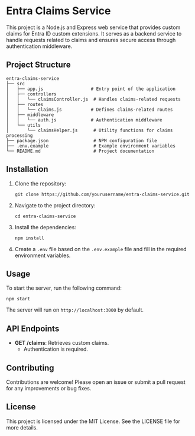 # Entra Claims Service

This project is a Node.js and Express web service that provides custom claims for Entra ID custom extensions. It serves as a backend service to handle requests related to claims and ensures secure access through authentication middleware.

## Project Structure

```
entra-claims-service
├── src
│   ├── app.js                  # Entry point of the application
│   ├── controllers
│   │   └── claimsController.js  # Handles claims-related requests
│   ├── routes
│   │   └── claims.js           # Defines claims-related routes
│   ├── middleware
│   │   └── auth.js             # Authentication middleware
│   └── utils
│       └── claimsHelper.js      # Utility functions for claims processing
├── package.json                 # NPM configuration file
├── .env.example                 # Example environment variables
└── README.md                    # Project documentation
```

## Installation

1. Clone the repository:
   ```
   git clone https://github.com/yourusername/entra-claims-service.git
   ```

2. Navigate to the project directory:
   ```
   cd entra-claims-service
   ```

3. Install the dependencies:
   ```
   npm install
   ```

4. Create a `.env` file based on the `.env.example` file and fill in the required environment variables.

## Usage

To start the server, run the following command:
```
npm start
```

The server will run on `http://localhost:3000` by default.

## API Endpoints

- **GET /claims**: Retrieves custom claims.
  - Authentication is required.

## Contributing

Contributions are welcome! Please open an issue or submit a pull request for any improvements or bug fixes.

## License

This project is licensed under the MIT License. See the LICENSE file for more details.